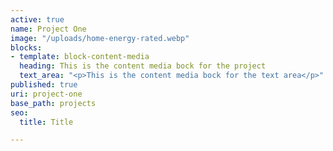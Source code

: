 ```yaml
---
active: true
name: Project One
image: "/uploads/home-energy-rated.webp"
blocks:
- template: block-content-media
  heading: This is the content media bock for the project
  text_area: "<p>This is the content media bock for the text area</p>"
published: true
uri: project-one
base_path: projects
seo:
  title: Title

---
```

